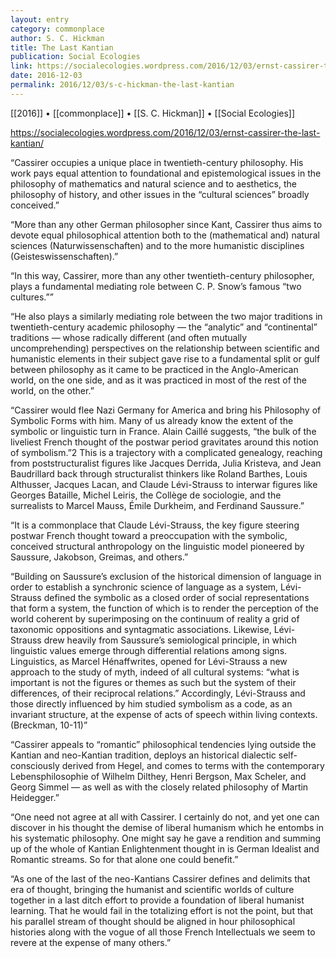 ```yaml
---
layout: entry
category: commonplace
author: S. C. Hickman
title: The Last Kantian
publication: Social Ecologies
link: https://socialecologies.wordpress.com/2016/12/03/ernst-cassirer-the-last-kantian/
date: 2016-12-03
permalink: 2016/12/03/s-c-hickman-the-last-kantian
---
```


[[2016]] • [[commonplace]] • [[S. C. Hickman]] • [[Social Ecologies]]

https://socialecologies.wordpress.com/2016/12/03/ernst-cassirer-the-last-kantian/

“Cassirer occupies a unique place in twentieth-century philosophy. His work pays equal attention to foundational and epistemological issues in the philosophy of mathematics and natural science and to aesthetics, the philosophy of history, and other issues in the “cultural sciences” broadly conceived.”

“More than any other German philosopher since Kant, Cassirer thus aims to devote equal philosophical attention both to the (mathematical and) natural sciences (Naturwissenschaften) and to the more humanistic disciplines (Geisteswissenschaften).”

“In this way, Cassirer, more than any other twentieth-century philosopher, plays a fundamental mediating role between C. P. Snow’s famous “two cultures.””

“He also plays a similarly mediating role between the two major traditions in twentieth-century academic philosophy — the “analytic” and “continental” traditions — whose radically different (and often mutually uncomprehending) perspectives on the relationship between scientific and humanistic elements in their subject gave rise to a fundamental split or gulf between philosophy as it came to be practiced in the Anglo-American world, on the one side, and as it was practiced in most of the rest of the world, on the other.”

“Cassirer would flee Nazi Germany for America and bring his Philosophy of Symbolic Forms with him. Many of us already know the extent of the symbolic or linguistic turn in France. Alain Caillé suggests, “the bulk of the liveliest French thought of the postwar period gravitates around this notion of symbolism.”2 This is a trajectory with a complicated genealogy, reaching from poststructuralist figures like Jacques Derrida, Julia Kristeva, and Jean Baudrillard back through structuralist thinkers like Roland Barthes, Louis Althusser, Jacques Lacan, and Claude Lévi-Strauss to interwar figures like Georges Bataille, Michel Leiris, the Collège de sociologie, and the surrealists to Marcel Mauss, Émile Durkheim, and Ferdinand Saussure.”

“It is a commonplace that Claude Lévi-Strauss, the key figure steering postwar French thought toward a preoccupation with the symbolic, conceived structural anthropology on the linguistic model pioneered by Saussure, Jakobson, Greimas, and others.”

“Building on Saussure’s exclusion of the historical dimension of language in order to establish a synchronic science of language as a system, Lévi-Strauss defined the symbolic as a closed order of social representations that form a system, the function of which is to render the perception of the world coherent by superimposing on the continuum of reality a grid of taxonomic oppositions and syntagmatic associations. Likewise, Lévi-Strauss drew heavily from Saussure’s semiological principle, in which linguistic values emerge through differential relations among signs. Linguistics, as Marcel Hénaffwrites, opened for Lévi-Strauss a new approach to the study of myth, indeed of all cultural systems: “what is important is not the figures or themes as such but the system of their differences, of their reciprocal relations.” Accordingly, Lévi-Strauss and those directly influenced by him studied symbolism as a code, as an invariant structure, at the expense of acts of speech within living contexts. (Breckman, 10-11)”

“Cassirer appeals to “romantic” philosophical tendencies lying outside the Kantian and neo-Kantian tradition, deploys an historical dialectic self-consciously derived from Hegel, and comes to terms with the contemporary Lebensphilosophie of Wilhelm Dilthey, Henri Bergson, Max Scheler, and Georg Simmel — as well as with the closely related philosophy of Martin Heidegger.”

“One need not agree at all with Cassirer. I certainly do not, and yet one can discover in his thought the demise of liberal humanism which he entombs in his systematic philosophy. One might say he gave a rendition and summing up of the whole of Kantian Enlightenment thought in is German Idealist and Romantic streams. So for that alone one could benefit.”

“As one of the last of the neo-Kantians Cassirer defines and delimits that era of thought, bringing the humanist and scientific worlds of culture together in a last ditch effort to provide a foundation of liberal humanist learning. That he would fail in the totalizing effort is not the point, but that his parallel stream of thought should be aligned in hour philosophical histories along with the vogue of all those French Intellectuals we seem to revere at the expense of many others.”


